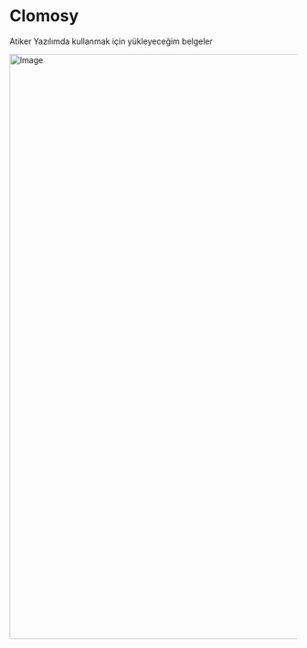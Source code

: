 # Clomosy
Atiker Yazılımda kullanmak için yükleyeceğim belgeler

<img width="1024" height="1024" alt="Image" src="https://github.com/user-attachments/assets/257f2e1b-e2a1-4359-add5-5c655374e0f8" />
